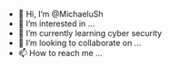 - 👋 Hi, I’m @MichaeluSh
- 👀 I’m interested in ...
- 🌱 I’m currently learning cyber security 
- 💞️ I’m looking to collaborate on ...
- 📫 How to reach me ...

<!---
MichaeluSh/MichaeluSh is a ✨ special ✨ repository because its `README.md` (this file) appears on your GitHub profile.
You can click the Preview link to take a look at your changes.
--->
